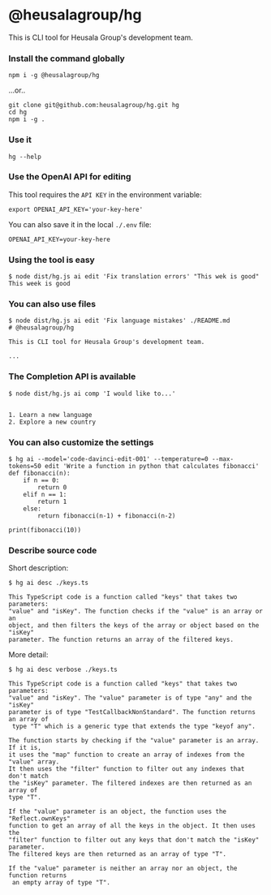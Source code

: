 # @heusalagroup/hg

This is CLI tool for Heusala Group's development team.

### Install the command globally

```shell
npm i -g @heusalagroup/hg
```

...or..

```shell
git clone git@github.com:heusalagroup/hg.git hg
cd hg
npm i -g .
```


### Use it

```shell
hg --help 
```

### Use the OpenAI API for editing

This tool requires the `API KEY` in the environment variable:

```shell
export OPENAI_API_KEY='your-key-here'
```

You can also save it in the local `./.env` file:

```
OPENAI_API_KEY=your-key-here
```

### Using the tool is easy

```shell
$ node dist/hg.js ai edit 'Fix translation errors' "This wek is good"
This week is good
```

### You can also use files

```shell
$ node dist/hg.js ai edit 'Fix language mistakes' ./README.md
# @heusalagroup/hg

This is CLI tool for Heusala Group's development team.

...
```

### The Completion API is available

```shell
$ node dist/hg.js ai comp 'I would like to...'


1. Learn a new language
2. Explore a new country

```

### You can also customize the settings

````shell
$ hg ai --model='code-davinci-edit-001' --temperature=0 --max-tokens=50 edit 'Write a function in python that calculates fibonacci'
def fibonacci(n):
    if n == 0:
        return 0
    elif n == 1:
        return 1
    else:
        return fibonacci(n-1) + fibonacci(n-2)

print(fibonacci(10))

````

### Describe source code

Short description:

```shell
$ hg ai desc ./keys.ts

This TypeScript code is a function called "keys" that takes two parameters: 
"value" and "isKey". The function checks if the "value" is an array or an 
object, and then filters the keys of the array or object based on the "isKey" 
parameter. The function returns an array of the filtered keys.

```

More detail:

```shell
$ hg ai desc verbose ./keys.ts

This TypeScript code is a function called "keys" that takes two parameters: 
"value" and "isKey". The "value" parameter is of type "any" and the "isKey" 
parameter is of type "TestCallbackNonStandard". The function returns an array of
 type "T" which is a generic type that extends the type "keyof any".

The function starts by checking if the "value" parameter is an array. If it is, 
it uses the "map" function to create an array of indexes from the "value" array. 
It then uses the "filter" function to filter out any indexes that don't match 
the "isKey" parameter. The filtered indexes are then returned as an array of 
type "T".

If the "value" parameter is an object, the function uses the "Reflect.ownKeys" 
function to get an array of all the keys in the object. It then uses the 
"filter" function to filter out any keys that don't match the "isKey" parameter. 
The filtered keys are then returned as an array of type "T".

If the "value" parameter is neither an array nor an object, the function returns
 an empty array of type "T".

```


